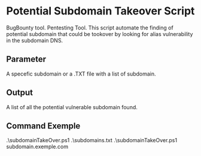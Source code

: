 # Potential Subdomain Takeover Script
BugBounty tool. Pentesting Tool. This script automate the finding of potential subdomain that could be tookover by looking for alias vulnerability in the subdomain DNS.

## Parameter
A specefic subdomain or a .TXT file with a list of subdomain.
 
## Output
A list of all the potential vulnerable subdomain found. 

## Command Exemple

.\subdomainTakeOver.ps1 .\subdomains.txt
.\subdomainTakeOver.ps1 subdomain.exemple.com
